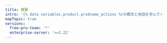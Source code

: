 ```yaml
---
title: 概要
intro: '{% data variables.product.prodname_actions %}の概念と用語を学んでください。'
mapTopic: true
versions:
  free-pro-team: '*'
  enterprise-server: '>=2.22'
---
```


